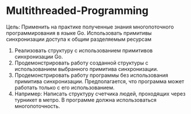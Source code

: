# Multithreaded-Programming
Цель: Применить на практике полученные знания многопоточного программирования в языке Go. Использовать примитивы синхронизации доступа к общим разделяемым ресурсам
1. Реализовать структуру с использованием примитивов синхронизации Go.
2. Продемонстрировать работу созданной структуры с использованием выбранного примитива синхронизации.
3. Продемонстрировать работу программы без использования примитива синхронизации. Предполагается, что программа может работать только с его использованием.
4. Например: Написать структуру счетчика людей, проходящих через турникет в метро. В программе должна использоваться многопоточность.
